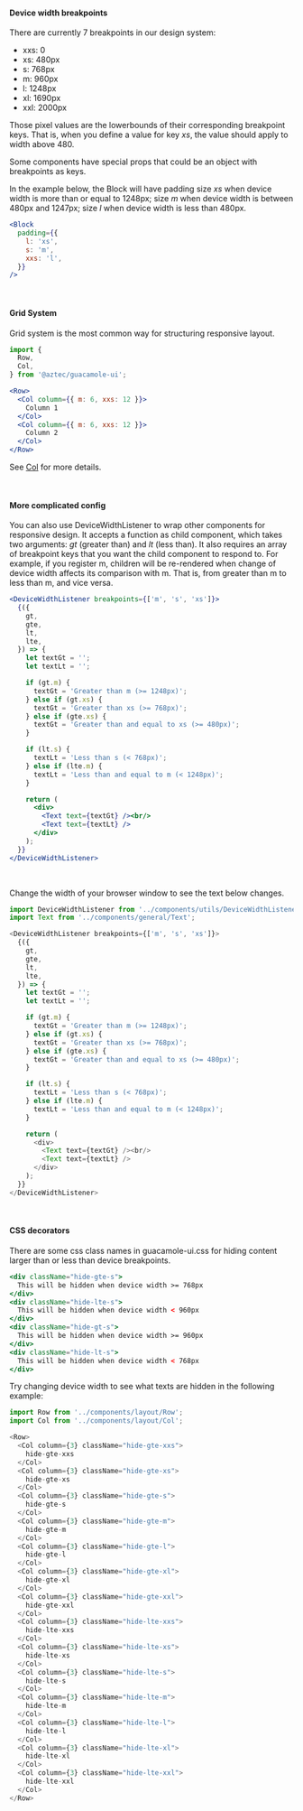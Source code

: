 #### Device width breakpoints

There are currently 7 breakpoints in our design system:

 - xxs: 0
 - xs: 480px
 - s: 768px
 - m: 960px
 - l: 1248px
 - xl: 1690px
 - xxl: 2000px

Those pixel values are the lowerbounds of their corresponding breakpoint keys. That is, when you define a value for key *xs*, the value should apply to width above 480.

Some components have special props that could be an object with breakpoints as keys.

In the example below, the Block will have padding size *xs* when device width is more than or equal to 1248px; size *m* when device width is between 480px and 1247px; size *l* when device width is less than 480px.

```jsx static
<Block
  padding={{
    l: 'xs',
    s: 'm',
    xxs: 'l',
  }}
/>
```

&nbsp;
&nbsp;

#### Grid System

Grid system is the most common way for structuring responsive layout.

```jsx static
import {
  Row,
  Col,
} from '@aztec/guacamole-ui';

<Row>
  <Col column={{ m: 6, xxs: 12 }}>
    Column 1
  </Col>
  <Col column={{ m: 6, xxs: 12 }}>
    Column 2
  </Col>
</Row>
```

See [Col](/#/Layout/Col) for more details.

&nbsp;
&nbsp;

#### More complicated config

You can also use DeviceWidthListener to wrap other components for responsive design. It accepts a function as child component, which takes two arguments: *gt* (greater than) and *lt* (less than). It also requires an array of breakpoint keys that you want the child component to respond to. For example, if you register m, children will be re-rendered when change of device width affects its comparison with m. That is, from greater than m to less than m, and vice versa.

```jsx static
<DeviceWidthListener breakpoints={['m', 's', 'xs']}>
  {({
    gt,
    gte,
    lt,
    lte,
  }) => {
    let textGt = '';
    let textLt = '';

    if (gt.m) {
      textGt = 'Greater than m (>= 1248px)';
    } else if (gt.xs) {
      textGt = 'Greater than xs (>= 768px)';
    } else if (gte.xs) {
      textGt = 'Greater than and equal to xs (>= 480px)';
    }

    if (lt.s) {
      textLt = 'Less than s (< 768px)';
    } else if (lte.m) {
      textLt = 'Less than and equal to m (< 1248px)';
    }

    return (
      <div>
        <Text text={textGt} /><br/>
        <Text text={textLt} />
      </div>
    );
  }}
</DeviceWidthListener>
```

&nbsp;
&nbsp;

Change the width of your browser window to see the text below changes.

```js
import DeviceWidthListener from '../components/utils/DeviceWidthListener';
import Text from '../components/general/Text';

<DeviceWidthListener breakpoints={['m', 's', 'xs']}>
  {({
    gt,
    gte,
    lt,
    lte,
  }) => {
    let textGt = '';
    let textLt = '';

    if (gt.m) {
      textGt = 'Greater than m (>= 1248px)';
    } else if (gt.xs) {
      textGt = 'Greater than xs (>= 768px)';
    } else if (gte.xs) {
      textGt = 'Greater than and equal to xs (>= 480px)';
    }

    if (lt.s) {
      textLt = 'Less than s (< 768px)';
    } else if (lte.m) {
      textLt = 'Less than and equal to m (< 1248px)';
    }

    return (
      <div>
        <Text text={textGt} /><br/>
        <Text text={textLt} />
      </div>
    );
  }}
</DeviceWidthListener>
```

&nbsp;
&nbsp;

#### CSS decorators

There are some css class names in guacamole-ui.css for hiding content larger than or less than device breakpoints.

```jsx static
<div className="hide-gte-s">
  This will be hidden when device width >= 768px
</div>
<div className="hide-lte-s">
  This will be hidden when device width < 960px
</div>
<div className="hide-gt-s">
  This will be hidden when device width >= 960px
</div>
<div className="hide-lt-s">
  This will be hidden when device width < 768px
</div>
```

Try changing device width to see what texts are hidden in the following example:

```js
import Row from '../components/layout/Row';
import Col from '../components/layout/Col';

<Row>
  <Col column={3} className="hide-gte-xxs">
    hide-gte-xxs
  </Col>
  <Col column={3} className="hide-gte-xs">
    hide-gte-xs
  </Col>
  <Col column={3} className="hide-gte-s">
    hide-gte-s
  </Col>
  <Col column={3} className="hide-gte-m">
    hide-gte-m
  </Col>
  <Col column={3} className="hide-gte-l">
    hide-gte-l
  </Col>
  <Col column={3} className="hide-gte-xl">
    hide-gte-xl
  </Col>
  <Col column={3} className="hide-gte-xxl">
    hide-gte-xxl
  </Col>
  <Col column={3} className="hide-lte-xxs">
    hide-lte-xxs
  </Col>
  <Col column={3} className="hide-lte-xs">
    hide-lte-xs
  </Col>
  <Col column={3} className="hide-lte-s">
    hide-lte-s
  </Col>
  <Col column={3} className="hide-lte-m">
    hide-lte-m
  </Col>
  <Col column={3} className="hide-lte-l">
    hide-lte-l
  </Col>
  <Col column={3} className="hide-lte-xl">
    hide-lte-xl
  </Col>
  <Col column={3} className="hide-lte-xxl">
    hide-lte-xxl
  </Col>
</Row>
```
